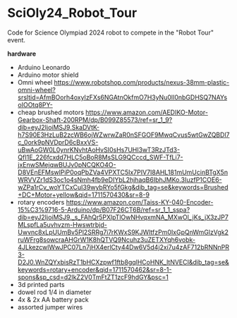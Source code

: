 # SciOly24_Robot_Tour

Code for Science Olympiad 2024 robot to compete in the "Robot Tour" event.

**hardware** 
- Arduino Leonardo
- Arduino motor shield
- Omni wheel https://www.robotshop.com/products/nexus-38mm-plastic-omni-wheel?srsltid=AfmBOorh4oxyIzFXs6NGAtnOkfmO7H3yNu0lI0nbGDHSQ7NAYsoIOOtq8PY-
- cheap brushed motors https://www.amazon.com/AEDIKO-Motor-Gearbox-Shaft-200RPM/dp/B099Z85573/ref=sr_1_9?dib=eyJ2IjoiMSJ9.SkaDVtK-h7S90E3HzLuB2zcWB6ojWZwrwZaR0nSFGOF9MwqCvus5wtGwZQBDl7c_0ork9pNVDprD6cBxxVS-uBwAoGW0L0ynrKNvhtAoHvSI0sHs7UHI3wT3RzJTd3-QfI1E_226fcxdd7HLC5oBoR8MsSLG9QCccd_SWF-TfLi7-jxEnwSMejqwBUJv0pNCQKO4O-D8VEnEFMswlPiP0oqPbZVa4VPXTC5Ix7PIV7I8AHL181mUmUcinBTgX5nWRVVZr1dS3oc1o4sNmh4fb9eDIYbL2hjhaqB6IbhJMKo.3IuzfP1COE6-wZPa1rCv_woYTCxCuI39wybRYo5fGkg&dib_tag=se&keywords=Brushed+DC+Motor+yellow&qid=1711570430&sr=8-9
- rotary encoders https://www.amazon.com/Taiss-KY-040-Encoder-15%C3%9716-5-Arduino/dp/B07F26CT6B/ref=sr_1_1_sspa?dib=eyJ2IjoiMSJ9._s_FAhQr5PXlpTlOwNHvqxmNA_MXwOl_jKs_jX3zJP7MLspfLa5uvhvzm-Hwswtrbjd-Uwvnc8xLpUUmBv5Pl2SRRg7i7rKWxS9KJWltfzPm0IxGpQnWmGlzVgk2ruWFrg8sowcraAHGrW1K8hQTVQ9Ncuhz3uZETXYqh6vobk-4JLkezcwlWwJPC07Ln7jHX4erlCty44Dw6V5d4j2xi7u4zAF712bRNNnPR3-D2J0.WnZQYxbisRzT1bHCXzpwf1ftb8gqlHCoHNK_ltNVECI&dib_tag=se&keywords=rotary+encoder&qid=1711570462&sr=8-1-spons&sp_csd=d2lkZ2V0TmFtZT1zcF9hdGY&psc=1
- 3d printed parts
- dowel rod 1/4 in diameter
- 4x & 2x AA battery pack
- assorted jumper wires
